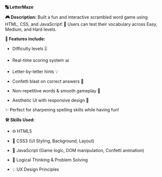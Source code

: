 **🔠 LetterMaze** 

**🎮 Description:**
Built a fun and interactive scrambled word game using HTML, CSS, and JavaScript! 🧠 Users can test their vocabulary across Easy, Medium, and Hard levels.

**🎯 Features include:**

* Difficulty levels 🎚️

* Real-time scoring system 📊

* Letter-by-letter hints 💡

* Confetti blast on correct answers 🎉

* Non-repetitive words & smooth gameplay 🔁

* Aesthetic UI with responsive design 🎨

✨ Perfect for sharpening spelling skills while having fun!

**🛠️ Skills Used:**

* 🌐 HTML5

* 🎨 CSS3 (UI Styling, Background, Layout)

* 📜 JavaScript (Game logic, DOM manipulation, Confetti animation)

* 🧠 Logical Thinking & Problem Solving

* 💡 UX Design Principles

